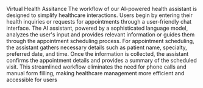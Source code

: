 Virtual Health Assitance
The workflow of our AI-powered health assistant is designed to simplify healthcare interactions. Users begin by entering their health inquiries or requests for appointments through a user-friendly chat interface. The AI assistant, powered by a sophisticated language model, analyzes the user's input and provides relevant information or guides them through the appointment scheduling process. For appointment scheduling, the assistant gathers necessary details such as patient name, specialty, preferred date, and time. Once the information is collected, the assistant confirms the appointment details and provides a summary of the scheduled visit. This streamlined workflow eliminates the need for phone calls and manual form filling, making healthcare management more efficient and accessible for users
